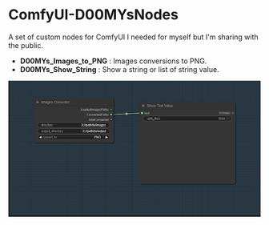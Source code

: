 # ComfyUI-D00MYsNodes
A set of custom nodes for ComfyUI I needed for myself but I'm sharing with the public. 
- **D00MYs_Images_to_PNG** : Images conversions to PNG.
- **D00MYs_Show_String** : Show a string or list of string value.

![Nodes examples](workflow.png "Nodes examples")